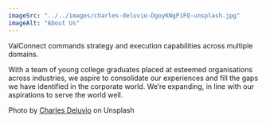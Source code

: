 ```yaml
---
imageSrc: "../../images/charles-deluvio-DgoyKNgPiFQ-unsplash.jpg"
imageAlt: "About Us"
---
```


ValConnect commands strategy and execution capabilities across multiple domains.

With a team of young college graduates placed at esteemed organisations across industries, we aspire to consolidate our experiences and fill the gaps we have identified in the corporate world. We’re expanding, in line with our aspirations to serve the world well.

Photo by <a href="https://unsplash.com/@charlesdeluvio?utm_source=unsplash&utm_medium=referral&utm_content=creditCopyText" target="_blank" rel="nofollow noopener noreferrer" aria-label="External Link"><u>Charles Deluvio</u></a> on Unsplash
